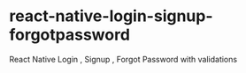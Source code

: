 # react-native-login-signup-forgotpassword

React Native Login , Signup , Forgot Password with validations

